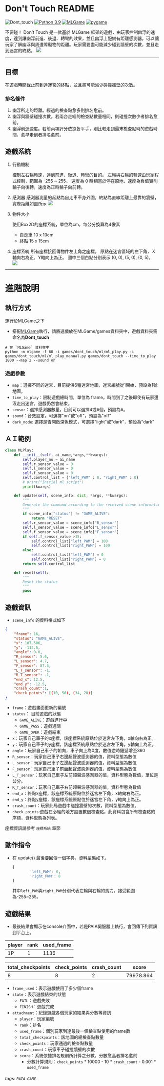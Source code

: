 # Don't Touch README

![Dont_touch](https://img.shields.io/github/v/tag/PAIA-Playful-AI-Arena/Dont_touch)
[![Python 3.9](https://img.shields.io/badge/python-3.9-blue.svg)](https://www.python.org/downloads/release/python-390/)
[![MLGame](https://img.shields.io/badge/MLGame->9.5.3.*-<COLOR>.svg)](https://github.com/PAIA-Playful-AI-Arena/MLGame)
[![pygame](https://img.shields.io/badge/pygame-2.0.1-<COLOR>.svg)](https://github.com/pygame/pygame/releases/tag/2.0.1)

不要碰！
Don't Touch 是一款基於 MLGame 框架的遊戲，由玩家控制幽浮的速度，達到讓幽浮前進、後退、轉彎的效果，並且幽浮上配備有距離感測器，可以讓玩家了解幽浮與周遭障礙物的距離。玩家需要盡可能減少碰到牆壁的次數，並且走到迷宮的終點。
![](https://i.imgur.com/G5Moi7g.gif)


---
## 目標

在遊戲時間截止前到達迷宮的終點，並且盡可能減少碰撞牆壁的次數。

### 排名條件

1. 幽浮所走的距離。經過的檢查點愈多則排名愈前。
2. 幽浮與牆壁碰撞次數。若兩台走經的檢查點數量相同，則碰撞次數少者排名愈前。
3. 幽浮前進速度。若前兩項評分依據皆平手，則比較走到最末檢查點時的遊戲時間，愈早走到者排名愈前。

## 遊戲系統

1. 行動機制

    控制左右輪轉速，達到前進、後退、轉彎的目的。
    左輪與右輪的轉速由玩家程式控制，範圍為 -255 ~ 255。 
   速度為 0 時相當於停在原地，速度為負值實則輪子向後轉，速度為正時輪子向前轉。

2. 感測器
    感測器測量的起點為自走車車身外圍，終點為直線距離上最靠的牆壁，實際距離如圖所示
    ![](https://i.imgur.com/AghqU7h.png)

4. 物件大小

    使用Box2D的座標系統，單位為cm，每公分換算為4像素

    - 自走車 10  x 10cm
    - 終點 15 x 15cm
4. 座標系統
    所有座標接回傳物件左上角之座標。
    原點在迷宮區域的左下角，Ｘ軸向右為正，Y軸向上為正。
    圖中三個白點分別表示 (0, 0), (5, 0), (0, 5)。
![](https://i.imgur.com/zq7aAzK.png)

---

# 進階說明

## 執行方式
運行於MLGame之下
* 搭配[MLGame](https://github.com/PAIA-Playful-AI-Arena/MLGame)執行，請將遊戲放在MLGame/games資料夾中，遊戲資料夾需命名為**Dont_touch**
```
# 在 `MLGame` 資料夾中
python -m mlgame -f 60 -i games/dont_touch/ml/ml_play.py -i games/dont_touch/ml/ml_play_manual.py games/dont_touch --time_to_play 1800 --map 2 --sound on
```
### 遊戲參數
* `map`：選擇不同的迷宮，目前提供6種迷宮地圖，迷宮編號從1開始，預設為1號地圖。
* `time_to_play`：限制遊戲總時間，單位為 frame，時間到了之後即使有玩家還沒走出迷宮，遊戲仍然會結束。
* `sensor`：選擇感測器數量，目前可以選擇4或6個，預設為6。
* `sound`：音效設定，可選擇"on"或"off"，預設為"off"
* `dark_mode`: 選擇是否開啟深色模式，可選擇"light"或"dark"，預設為"dark"


## ＡＩ範例

```python
class MLPlay:
    def __init__(self, ai_name,*args,**kwargs):
        self.player_no = ai_name
        self.r_sensor_value = 0
        self.l_sensor_value = 0
        self.f_sensor_value = 0
        self.control_list = {"left_PWM" : 0, "right_PWM" : 0}
        # print("Initial ml script")
        print(kwargs)

    def update(self, scene_info: dict, *args, **kwargs):
        """
        Generate the command according to the received scene information
        """
        if scene_info["status"] != "GAME_ALIVE":
            return "RESET"
        self.r_sensor_value = scene_info["R_sensor"]
        self.l_sensor_value = scene_info["L_sensor"]
        self.f_sensor_value = scene_info["F_sensor"]
        if self.f_sensor_value >15:
            self.control_list["left_PWM"] = 100
            self.control_list["right_PWM"] = 100
        else:
            self.control_list["left_PWM"] = 0
            self.control_list["right_PWM"] = 0
        return self.control_list

    def reset(self):
        """
        Reset the status
        """
        pass

```

## 遊戲資訊

- `scene_info` 的資料格式如下

```json
{
    "frame": 16,
    "status": "GAME_ALIVE", 
    "x": 107.506, 
    "y": -112.5, 
    "angle": 0.0, 
    "R_sensor": 5.6, 
    "L_sensor": 4.7, 
    "F_sensor": 87.6, 
    "L_T_sensor": -1, 
    "R_T_sensor": -1, 
    "end_x": 12.5,
    "end_y": -12.5,
    "crash_count":1,
    "check_points": [(10, 50), (34, 20)]
}

```

* `frame`：遊戲畫面更新的編號
* `status`： 目前遊戲的狀態
    - `GAME_ALIVE`：遊戲進行中
    - `GAME_PASS`：遊戲通關
    - `GAME_OVER`：遊戲結束
* `x`：玩家自己車子的x座標，該座標系統原點位於迷宮左下角，x軸向右為正。
* `y`：玩家自己車子的y座標，該座標系統原點位於迷宮左下角，y軸向上為正。
* `angle`：玩家自己車子的朝向，車子向上為0度，數值逆時鐘遞增至360
* `R_sensor`：玩家自己車子右邊超聲波感測器的值，資料型態為數值
* `L_sensor`：玩家自己車子左邊超聲波感測器的值，資料型態為數值
* `F_sensor`：玩家自己車子前面超聲波感測器的值，資料型態為數值
* `L_T_sensor`：玩家自己車子左前超聲波感測器的值，資料型態為數值，單位是公分。
* `R_T_sensor`：玩家自己車子右前超聲波感測器的值，資料型態為數值
* `end_x`：終點x座標，該座標系統原點位於迷宮左下角，x軸向右為正。
* `end_y`：終點y座標，該座標系統原點位於迷宮左下角，y軸向上為正。
* `crash_count`：玩家此局遊戲中碰撞牆壁的次數，資料型態為數值。
* `check_points`:遊戲在必經的地方設置數個檢查點，此資料包含所有檢查點的座標，資料型態為列表。

座標資訊請參考 `座標系統` 章節
## 動作指令

- 在 update() 最後要回傳一個字典，資料型態如下。
    ```python
    {
            'left_PWM': 0,
            'right_PWM': 0
    }
    ```
    其中`left_PWM`與`right_PWM`分別代表左輪與右輪的馬力，接受範圍為-255~255。


## 遊戲結果

- 最後結果會顯示在console介面中，若是PAIA伺服器上執行，會回傳下列資訊到平台上。

|player|rank|used_frame|
|-|-|-|
|1P|1|1136|

|total_checkpoints|check_points|crash_count|score|
|-|-|-|-|
|8|8|2|79978.864|

- `frame_used`：表示遊戲使用了多少個frame
- `state`：表示遊戲結束的狀態
    - `FAIL`：遊戲失敗
    - `FINISH`：遊戲完成
- `attachment`：紀錄遊戲各個玩家的結果與分數等資訊
    - `player`：玩家編號
    - `rank`：排名
    - `used_frame`：個別玩家到達最後一個檢查點使用的frame數
    - `total_checkpoints`：該地圖的總檢查點數量
    - `check_points`：玩家通過的檢查點數量
    - `crash_count`：玩家車子碰撞牆壁的次數
    - `score`：系統依據排名規則所計算之分數，分數愈高者排名愈前
        - 分數計算規則：`check_points` * 10000 - 10 * `crash_count` - 0.001 * `used_frame`

###### tags: `PAIA GAME`